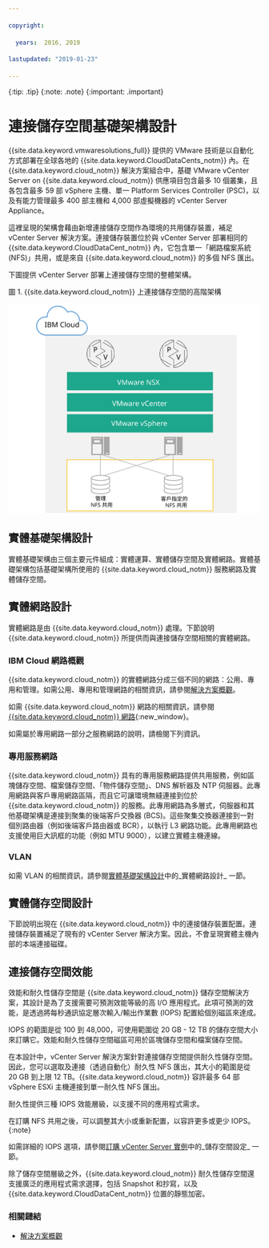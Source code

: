 ```yaml
---

copyright:

  years:  2016, 2019

lastupdated: "2019-01-23"

---
```


{:tip: .tip}
{:note: .note}
{:important: .important}

# 連接儲存空間基礎架構設計

{{site.data.keyword.vmwaresolutions_full}} 提供的 VMware 技術是以自動化方式部署在全球各地的 {{site.data.keyword.CloudDataCents_notm}} 內。在 {{site.data.keyword.cloud_notm}} 解決方案組合中，基礎 VMware vCenter Server on {{site.data.keyword.cloud_notm}} 供應項目包含最多 10 個叢集，且各包含最多 59 部 vSphere 主機、單一 Platform Services Controller (PSC)，以及有能力管理最多 400 部主機和 4,000 部虛擬機器的 vCenter Server Appliance。

這裡呈現的架構會藉由新增連接儲存空間作為環境的共用儲存裝置，補足 vCenter Server 解決方案。連接儲存裝置位於與 vCenter Server 部署相同的 {{site.data.keyword.CloudDataCent_notm}} 內，它包含單一「網路檔案系統 (NFS)」共用，或是來自 {{site.data.keyword.cloud_notm}} 的多個 NFS 匯出。

下圖提供 vCenter Server 部署上連接儲存空間的整體架構。

圖 1. {{site.data.keyword.cloud_notm}} 上連接儲存空間的高階架構

![連接儲存空間架構](../solution/physical_nfs.svg "IBM Cloud 上連接儲存空間的高階架構")

## 實體基礎架構設計

實體基礎架構由三個主要元件組成：實體運算、實體儲存空間及實體網路。實體基礎架構包括基礎架構所使用的 {{site.data.keyword.cloud_notm}} 服務網路及實體儲存空間。

## 實體網路設計

實體網路是由 {{site.data.keyword.cloud_notm}} 處理。下節說明 {{site.data.keyword.cloud_notm}} 所提供而與連接儲存空間相關的實體網路。

### IBM Cloud 網路概觀

{{site.data.keyword.cloud_notm}} 的實體網路分成三個不同的網路：公用、專用和管理。如需公用、專用和管理網路的相關資訊，請參閱[解決方案概觀](/docs/services/vmwaresolutions/archiref/solution/solution_overview.html)。

如需 {{site.data.keyword.cloud_notm}} 網路的相關資訊，請參閱 [{{site.data.keyword.cloud_notm}} 網路](https://www.ibm.com/cloud-computing/bluemix/our-network){:new_window}。

如需屬於專用網路一部分之服務網路的說明，請檢閱下列資訊。

### 專用服務網路

{{site.data.keyword.cloud_notm}} 具有的專用服務網路提供共用服務，例如區塊儲存空間、檔案儲存空間、「物件儲存空間」、DNS 解析器及 NTP 伺服器。此專用網路與客戶專用網路區隔，而且它可讓環境無縫連接到位於 {{site.data.keyword.cloud_notm}} 的服務。此專用網路為多層式，伺服器和其他基礎架構是連接到聚集的後端客戶交換器 (BCS)。這些聚集交換器連接到一對個別路由器（例如後端客戶路由器或 BCR），以執行 L3 網路功能。此專用網路也支援使用巨大訊框的功能（例如 MTU 9000），以建立實體主機連線。

### VLAN

如需 VLAN 的相關資訊，請參閱[實體基礎架構設計](/docs/services/vmwaresolutions/archiref/solution/design_physicalinfrastructure.html)中的_實體網路設計_ 一節。

## 實體儲存空間設計

下節說明出現在 {{site.data.keyword.cloud_notm}} 中的連接儲存裝置配置。連接儲存裝置補足了現有的 vCenter Server 解決方案。因此，不會呈現實體主機內部的本端連接磁碟。

## 連接儲存空間效能

效能和耐久性儲存空間是 {{site.data.keyword.cloud_notm}} 儲存空間解決方案，其設計是為了支援需要可預測效能等級的高 I/O 應用程式。此項可預測的效能，是透過將每秒通訊協定層次輸入/輸出作業數 (IOPS) 配置給個別磁區來達成。

IOPS 的範圍是從 100 到 48,000，可使用範圍從 20 GB - 12 TB 的儲存空間大小來訂購它。效能和耐久性儲存空間磁區可用於區塊儲存空間和檔案儲存空間。

在本設計中，vCenter Server 解決方案針對連接儲存空間提供耐久性儲存空間。因此，您可以選取及連接（透過自動化）耐久性 NFS 匯出，其大小的範圍是從 20 GB 到上限 12 TB。{{site.data.keyword.cloud_notm}} 容許最多 64 部 vSphere ESXi 主機連接到單一耐久性 NFS 匯出。

耐久性提供三種 IOPS 效能層級，以支援不同的應用程式需求。

在訂購 NFS 共用之後，可以調整其大小或重新配置，以容許更多或更少 IOPS。
{:note}

如需詳細的 IOPS 選項，請參閱[訂購 vCenter Server 實例](/docs/services/vmwaresolutions/vcenter/vc_orderinginstance.html)中的_儲存空間設定_ 一節。

除了儲存空間層級之外，{{site.data.keyword.cloud_notm}} 耐久性儲存空間還支援廣泛的應用程式需求選擇，包括 Snapshot 和抄寫，以及 {{site.data.keyword.CloudDataCent_notm}} 位置的靜態加密。

### 相關鏈結

* [解決方案概觀](/docs/services/vmwaresolutions/archiref/solution/solution_overview.html)
